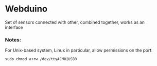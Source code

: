 # Webduino

Set of sensors connected with other, combined together, works as an interface

### Notes:
For Unix-based system, Linux in particular, allow permissions on the port:
```
sudo chmod a+rw /dev/ttyACM0|USB0
```